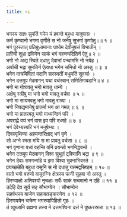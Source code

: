 ```yaml
---
title: ०६

---
```

भगस्य राज्ञः सुमतिं गमेम यं हवन्ते बहुधा मानुषासः ।  
कर्म कृण्वानो भगमा वृणीते स नो जनेषु सुभगां कृणोतु।॥ १ ॥  
भगं पुरस्तात् प्रतिबुध्यमानाः पश्येम देवीमुषसं विभातीम् ।  
प्रतीची शुभ्रा द्रविणेन साकं भगं वहन्त्यदितिर्न ऐतु॥ २ ॥  
भगो नो अद्य स्विते दधातु देवानां पन्थामभि नो नयेह ।  
अर्वाची भद्रा सुमतिर्न ऐत्वधा भगेन समिधो नो अस्तु ॥ ३ ॥  
भगेन वाचमिषितां वदानि सरस्वतीं मधुमतिं सुवर्चाः ।  
भगेन दत्तमुप मेदमागन् यथा वर्चस्वान् समितिमावदानि॥ ४ ॥  
भगो मा गोष्ववतु भगो मावतु धान्ये ।  
अक्षेषु स्त्रीषु मा भगो भगो मावतु वर्चषा ॥ ५ ॥  
भगो मा सायमवतु भगो मावतु रात्र्या ।  
भगो निपद्यमानेषु प्रातर्मा भग आ गमत् ॥ ६ ॥  
भगो मा प्रातरवतु भगो माध्यन्दिनं परि ।  
अपराह्णे वयं भगं वास इव परि दध्महे ॥ ७ ॥  
भगं देवेभ्यस्परि भगं मनुषेभ्यः ।  
दिवस्पृथिव्या अहमन्तरिक्षाद् भगं वृणे ।  
सो अग्ने रमता मयि स मा प्रावतु वर्चसा ॥ ८ ॥  
भगं वृणाना वध्वं वहन्ति वनिं प्रयन्तो भगमिद्धवन्ते ।  
भगेन दत्तमुप मेदमागन् विश्व सुभूतं द्रविणानि भद्रा ॥ ९ ॥  
भगेन देवाः समगन्महि य इमा विश्वा भुवनाभिवस्ते ।  
प्रयच्छन्नेति बहुधा वसूनि स नो दधातु यतमद्वसिष्ठम् ॥ १० ॥  
वातो भगो वरुणो वायुरग्निः क्षेत्रस्य पत्नी सुहवा नो अस्तु ।  
हिरण्याक्षो अतिपश्यो नृचक्षाः सर्वैः साकं सचमानो न एहि ॥ ११ ॥  
उदेहि देव सूर्य सह सौभाग्येन । सौभाम्येन  
सहर्षभस्य वाजेन सहावतङ्करणेन ॥ १२ ॥  
हिरणययेन चक्रेण भगस्यापिहितो गृहः ।  
तं व्युब्जामि ब्रह्मणा तस्य मे दत्तमश्विना दत्तं मे पुष्करस्रजा ॥ १३ ॥  
  